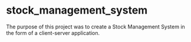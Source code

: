 # stock_management_system
The purpose of this project was to create a Stock Management System in the form of a client-server application.
